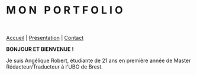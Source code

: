 # **M O N &nbsp; P O R T F O L I O**

&nbsp;

[Accueil](./index.md) | [Présentation](./présentation.md) | [Contact](./Contact.md)

**BONJOUR ET BIENVENUE !**

Je suis Angélique Robert, étudiante de 21 ans en première année de Master Rédacteur/Traducteur à l'UBO de Brest.
